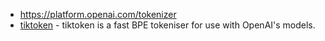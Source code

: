 - https://platform.openai.com/tokenizer
- [tiktoken](https://github.com/openai/tiktoken) - tiktoken is a fast BPE tokeniser for use with OpenAI's models.
